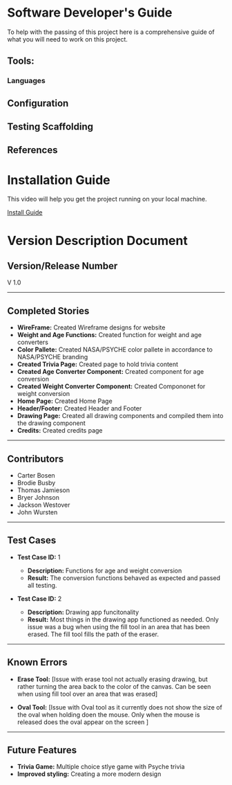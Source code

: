 # Software Developer's Guide

To help with the passing of this project here is a comprehensive guide of what you will need to work on this project.

## Tools:

### Languages

## Configuration

## Testing Scaffolding

## References

# Installation Guide

This video will help you get the project running on your local machine.

[Install Guide](https://youtu.be/mT9UwNDnyDo)


# Version Description Document

## Version/Release Number
V 1.0


---

## Completed Stories

- **WireFrame:** Created Wireframe designs for website
- **Weight and Age Functions:** Created function for weight and age converters
- **Color Pallete:** Created NASA/PSYCHE color pallete in accordance to NASA/PSYCHE branding
- **Created Trivia Page:** Created page to hold trivia content
- **Created Age Converter Component:** Created component for age conversion
- **Created Weight Converter Component:** Created Compononet for weight conversion
- **Home Page:** Created Home Page
- **Header/Footer:** Created Header and Footer
- **Drawing Page:** Created all drawing components and compiled them into the drawing component
- **Credits:** Created credits page

---

## Contributors

- Carter Bosen
- Brodie Busby
- Thomas Jamieson
- Bryer Johnson
- Jackson Westover
- John Wursten

---

## Test Cases

- **Test Case ID:** 1
  - **Description:** Functions for age and weight conversion
  - **Result:** The conversion functions behaved as expected and passed all testing.
  
- **Test Case ID:** 2
  - **Description:** Drawing app funcitonality
  - **Result:** Most things in the drawing app functioned as needed. Only issue was a bug when using the fill tool in an area that has been erased. The fill tool fills the path of the eraser.

---

## Known Errors

- **Erase Tool:** [Issue with erase tool not actually erasing drawing, but rather turning the area back to the color of the canvas. Can be seen when using fill tool over an area that was erased]

- **Oval Tool:** [Issue with Oval tool as it currently does not show the size of the oval when holding doen the mouse. Only when the mouse is released does the oval appear on the screen ]
---

## Future Features

- **Trivia Game:** Multiple choice stlye game with Psyche trivia
- **Improved styling:** Creating a more modern design
